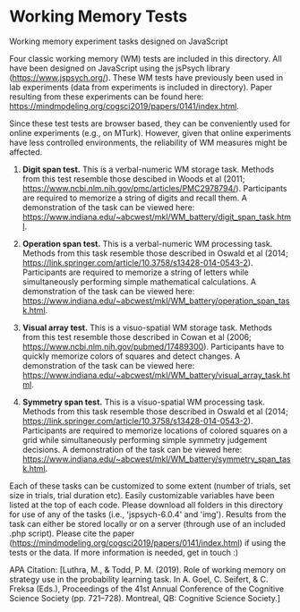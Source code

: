 # Working Memory Tests
Working memory experiment tasks designed on JavaScript


Four classic working memory (WM) tests are included in this directory. All have been designed on JavaScript using the jsPsych library (https://www.jspsych.org/). These WM tests have previously been used in lab experiments (data from experiments is included in directory). Paper resulting from these experiments can be found here: https://mindmodeling.org/cogsci2019/papers/0141/index.html.

Since these test tests are browser based, they can be conveniently used for online experiments (e.g., on MTurk). However, given that online experiments have less controlled environments, the reliability of WM measures might be affected.

1) **Digit span test.** This is a verbal-numeric WM storage task. Methods from this test resemble those descibed in Woods et al (2011; https://www.ncbi.nlm.nih.gov/pmc/articles/PMC2978794/). Participants are required to memorize a string of digits and recall them. A demonstration of the task can be viewed here: https://www.indiana.edu/~abcwest/mkl/WM_battery/digit_span_task.html.

2) **Operation span test.** This is a verbal-numeric WM processing task. Methods from this task resemble those described in Oswald et al (2014; https://link.springer.com/article/10.3758/s13428-014-0543-2). Participants are required to memorize a string of letters while simultaneously performing simple mathematical calculations. A demonstration of the task can be viewed here: https://www.indiana.edu/~abcwest/mkl/WM_battery/operation_span_task.html.

3) **Visual array test.** This is a visuo-spatial WM storage task. Methods from this test resemble those described in Cowan et al (2006; https://www.ncbi.nlm.nih.gov/pubmed/17489300). Participants have to quickly memorize colors of squares and detect changes. A demonstration of the task can be viewed here: https://www.indiana.edu/~abcwest/mkl/WM_battery/visual_array_task.html.

4) **Symmetry span test.** This is a visuo-spatial WM processing task. Methods from this task resemble those described in Oswald et al (2014; https://link.springer.com/article/10.3758/s13428-014-0543-2). Participants are required to memorize locations of colored squares on a grid while simultaneously performing simple symmetry judgement decisions. A demonstration of the task can be viewed here: https://www.indiana.edu/~abcwest/mkl/WM_battery/symmetry_span_task.html.


Each of these tasks can be customized to some extent (number of trials, set size in trials, trial duration etc). Easily customizable variables have been listed at the top of each code. Please download all folders in this directory for use of any of the tasks (i.e., 'jspsych-6.0.4' and 'img'). Results from the task can either be stored locally or on a server (through use of an included .php script). Please cite the paper (https://mindmodeling.org/cogsci2019/papers/0141/index.html) if using the tests or the data. If more information is needed, get in touch :)

APA Citation: [Luthra, M., & Todd, P. M. (2019). Role of working memory on strategy use in the probability learning task. In A. Goel, C. Seifert, & C. Freksa (Eds.), Proceedings of the 41st Annual Conference of the Cognitive Science Society (pp. 721–728). Montreal, QB: Cognitive Science Society.]
